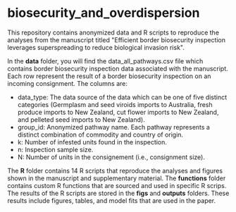 # biosecurity_and_overdispersion
This repository contains anonymized data and R scripts to reproduce the analyses from the manuscript titled "Efficient border biosecurity inspection leverages superspreading to reduce biological invasion risk".

In the **data** folder, you will find the data_all_pathways.csv file which contains border biosecurity inspection data associated with the manuscript. Each row represent the result of a border biosecurity inspection on an incoming consignment. The columns are:
* data_type: The data source of the data which can be one of five distinct categories (Germplasm and seed viroids imports to Australia, fresh produce imports to New Zealand, cut flower imports to New Zealand, and pelleted seed imports to New Zealand).
* group_id: Anonymized pathway name. Each pathway represents a distinct combination of commodity and country of origin.
* k: Number of infested units found in the inspection.
* n: Inspection sample size.
* N: Number of units in the consignement (i.e., consignment size). 

The **R** folder contains 14 R scripts that reproduce the analyses and figures shown in the manuscript and supplementary material. The **functions** folder contains custom R functions that are sourced and used in specific R scrips.
The results of the R scripts are stored in the **figs** and **outputs** folders. These results include figures, tables, and model fits that are used in the paper.
